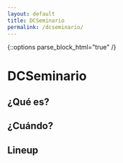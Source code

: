 ```yaml
---
layout: default
title: DCSeminario
permalink: /dcseminario/
---
```

{::options parse_block_html="true" /}
# DCSeminario

## ¿Qué es?


## ¿Cuándo?


## Lineup

